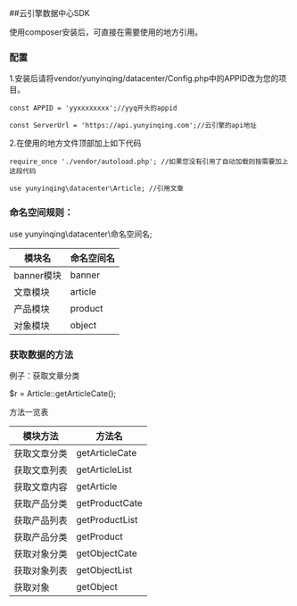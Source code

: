 ##云引擎数据中心SDK

使用composer安装后，可直接在需要使用的地方引用。

### 配置
1.安装后请将vendor/yunyinqing/datacenter/Config.php中的APPID改为您的项目。
    
    const APPID = 'yyxxxxxxxx';//yyq开头的appid
    
    const ServerUrl = 'https://api.yunyinqing.com';//云引擎的api地址

2.在使用的地方文件顶部加上如下代码


    require_once './vendor/autoload.php'; //如果您没有引用了自动加载则按需要加上这段代码
    
    use yunyinqing\datacenter\Article; //引用文章
    
### 命名空间规则：

use yunyinqing\datacenter\命名空间名;

|模块名|命名空间名|
|---|---|
|banner模块 | banner|
|文章模块 | article|
|产品模块 | product|
|对象模块 | object|

### 获取数据的方法

例子：获取文章分类

$r = Article::getArticleCate();

方法一览表

|模块方法|方法名|
|---|---|
|获取文章分类|getArticleCate|
|获取文章列表|getArticleList|
|获取文章内容|getArticle|
|获取产品分类|getProductCate|
|获取产品列表|getProductList|
|获取产品分类|getProduct|
|获取对象分类|getObjectCate|
|获取对象列表|getObjectList|
|获取对象|getObject|